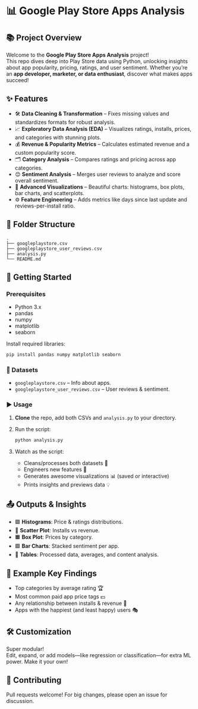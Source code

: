 # 📊 Google Play Store Apps Analysis

## 📚 Project Overview

Welcome to the **Google Play Store Apps Analysis** project!  
This repo dives deep into Play Store data using Python, unlocking insights about app popularity, pricing, ratings, and user sentiment. Whether you’re an **app developer, marketer, or data enthusiast**, discover what makes apps succeed!

## ✨ Features

- 🛠️ **Data Cleaning & Transformation** – Fixes missing values and standardizes formats for robust analysis.
- 📈 **Exploratory Data Analysis (EDA)** – Visualizes ratings, installs, prices, and categories with stunning plots.
- 💰 **Revenue & Popularity Metrics** – Calculates estimated revenue and a custom popularity score.
- 🗂️ **Category Analysis** – Compares ratings and pricing across app categories.
- 😊 **Sentiment Analysis** – Merges user reviews to analyze and score overall sentiment.
- 🎨 **Advanced Visualizations** – Beautiful charts: histograms, box plots, bar charts, and scatterplots.
- ⚙️ **Feature Engineering** – Adds metrics like days since last update and reviews-per-install ratio.

## 📁 Folder Structure

```
.
├── googleplaystore.csv
├── googleplaystore_user_reviews.csv
├── analysis.py
└── README.md
```

## 🚀 Getting Started

### Prerequisites

- Python 3.x
- pandas
- numpy
- matplotlib
- seaborn

Install required libraries:

```bash
pip install pandas numpy matplotlib seaborn
```

### 📂 Datasets

- `googleplaystore.csv` – Info about apps.
- `googleplaystore_user_reviews.csv` – User reviews & sentiment.

### ▶️ Usage

1. **Clone** the repo, add both CSVs and `analysis.py` to your directory.
2. Run the script:

    ```bash
    python analysis.py
    ```

3. Watch as the script:
    - Cleans/processes both datasets 🧹
    - Engineers new features 📏
    - Generates awesome visualizations 📊 (saved or interactive)
    - Prints insights and previews data 💡

## 📤 Outputs & Insights

- 🟪 **Histograms**: Price & ratings distributions.
- 🔵 **Scatter Plot**: Installs vs revenue.
- 🟧 **Box Plot**: Prices by category.
- 🟩 **Bar Charts**: Stacked sentiment per app.
- 🧾 **Tables**: Processed data, averages, and content analysis.

## 🌟 Example Key Findings

- Top categories by average rating 🏆
- Most common paid app price tags 💵
- Any relationship between installs & revenue 🔄
- Apps with the happiest (and least happy) users 🎭

## 🛠️ Customization

Super modular!  
Edit, expand, or add models—like regression or classification—for extra ML power. Make it your own!

## 🤝 Contributing

Pull requests welcome! For big changes, please open an issue for discussion.

